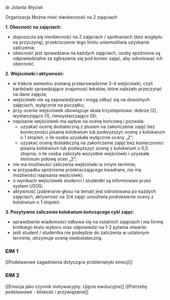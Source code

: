 dr Jolanta Wycisk

Organizacja
Można mieć nieobecność na 2 zajęciach

**1. Obecność na zajęciach:**

- dopuszcza się nieobecność na 2 zajęciach / spotkaniach (bez względu na przyczynę), przekroczenie tego limitu uniemożliwia uzyskanie zaliczenia;
- obecność jest sprawdzana na każdych zajęciach, osoby spóźnione są odpowiedzialne za zgłoszenie się pod koniec zajęć, aby odnotować ich obecność.

**2. Wejściówki i aktywność:**

- w trakcie semestru zostaną przeprowadzone 3-4 wejściówki, czyli kartkówki sprawdzające znajomość tekstów, które należało przeczytać na dane zajęcia;
- wejściówki nie są zapowiedziane i mogą odbyć się na dowolnych zajęciach, wyłącznie na początku;
- przy ocenie wejściówek obowiązuje skala trzystopniowa: dobrze (2), wystarczająco (1), niewystarczająco (0);
- napisanie wejściówek ma wpływ na ocenę końcową i pozwala:   
    - uzyskać ocenę dostateczną z plusem na zakończenie zajęć bez konieczności pisania kolokwium lub podwyższyć ocenę z kolokwium o 1 stopień, o ile osoba uzyskała wyłącznie oceny „2”;
    - uzyskać ocenę dostateczną na zakończenie zajęć bez konieczności pisania kolokwium lub podwyższyć ocenę z kolokwium o 0,5 stopnia, o ile osoba zaliczyła wszystkie wejściówki i uzyskała minimum połowę ocen „2”;
- nie ma możliwości zaliczenia wejściówki w innym terminie;
- w przypadku spóźnienia przekraczającego kwadrans, nie ma możliwości napisania wejściówki;
- o wynikach wejściówek studenci i studentki są informowani przez system USOS;
- aktywność (zabieranie głosu na temat) jest odnotowana po każdych zajęciach, aktywność na 3/4 zajęć umożliwia podniesienie oceny z kolokwium o 1 stopień.

**3. Pozytywne zaliczenie kolokwium kończącego cykl zajęć:**

- sprawdzenie wiadomości odbywa się na ostatnich zajęciach i ma formę krótkiego testu wyboru oraz odpowiedzi na 1-2 pytania otwarte;
- jeśli student / studentka nie podejdzie do zaliczenia w ustalonym terminie, otrzymuje ocenę niedostateczną.

### EIM 1
[[Podstawowe zagadnienia dotyczące problematyki emocji]]
### EIM 2
[[Emocja jako czynnik motywacyjny. Ujęcie ewolucyjne]]
[[Potrzeby podstawowe - bliskość i przywiązanie]]
